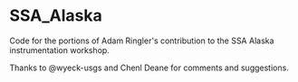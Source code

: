 # SSA_Alaska
Code for the portions of Adam Ringler's contribution to the SSA Alaska instrumentation workshop. 

Thanks to @wyeck-usgs and Chenl Deane for comments and suggestions.
